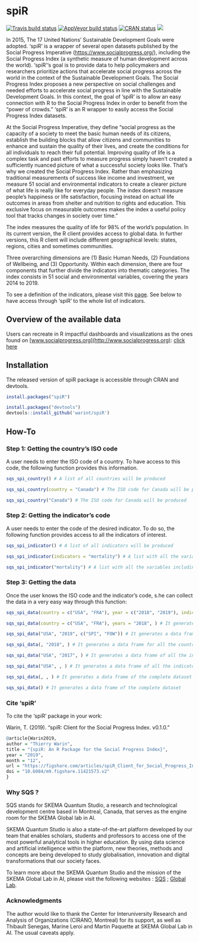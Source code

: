 
<!-- README.md is generated from README.Rmd. Please edit that file -->

# spiR



<!-- badges: start -->

[![Travis build
status](https://travis-ci.org/warint/spiR.svg?branch=master)](https://travis-ci.org/warint/spiR)
[![AppVeyor build
status](https://ci.appveyor.com/api/projects/status/github/warint/spiR?branch=master&svg=true)](https://ci.appveyor.com/project/warint/spiR)
[![CRAN
status](https://www.r-pkg.org/badges/version/spiR)](https://CRAN.R-project.org/package=spiR)
[![](http://cranlogs.r-pkg.org/badges/grand-total/spiR?color=blue)](https://cran.r-project.org/package=spiR)
<!-- badges: end -->

In 2015, The 17 United Nations’ Sustainable Development Goals were
adopted. ‘spiR’ is a wrapper of several open datasets published by the
Social Progress Imperative (<https://www.socialprogress.org/>),
including the Social Progress Index (a synthetic measure of human
development across the world). ‘spiR’‘s goal is to provide data to help
policymakers and researchers prioritize actions that accelerate social
progress across the world in the context of the Sustainable Development
Goals. The Social Progress Index proposes a new perspective on social
challenges and needed efforts to accelerate social progress in line with
the Sustainable Development Goals. In this context, the goal of ’spiR’
is to allow an easy connection with R to the Social Progress Index in
order to benefit from the “power of crowds.” ‘spiR’ is an R wrapper to
easily access the Social Progress Index datasets.

At the Social Progress Imperative, they define “social progress as the
capacity of a society to meet the basic human needs of its citizens,
establish the building blocks that allow citizens and communities to
enhance and sustain the quality of their lives, and create the
conditions for all individuals to reach their full potential. Improving
quality of life is a complex task and past efforts to measure progress
simply haven’t created a sufficiently nuanced picture of what a
successful society looks like. That’s why we created the Social Progress
Index. Rather than emphasizing traditional measurements of success like
income and investment, we measure 51 social and environmental indicators
to create a clearer picture of what life is really like for everyday
people. The index doesn’t measure people’s happiness or life
satisfaction, focusing instead on actual life outcomes in areas from
shelter and nutrition to rights and education. This exclusive focus on
measurable outcomes makes the index a useful policy tool that tracks
changes in society over time.”

The index measures the quality of life for 98% of the world’s
population. In its current version, the R client provides access to
global data. In further versions, this R client will include different
geographical levels: states, regions, cities and sometimes communities.

Three overarching dimensions are (1) Basic Human Needs, (2) Foundations
of Wellbeing, and (3) Opportunity. Within each dimension, there are four
components that further divide the indicators into thematic categories.
The index consists in 51 social and environmental variables, covering
the years 2014 to 2019.

To see a definition of the indicators, please visit this
[page](https://www.socialprogress.org/index/global/definitions/BHN/0/0).
See below to have access through ‘spiR’ to the whole list of indicators.

## Overview of the available data

Users can recreate in R impactful dashboards and visualizations as the
ones found on [www.socialprogress.org](http://www.socialprogress.org):
[click
here](https://www.socialprogress.org/?tab=2&code=NOR&embedded=true)

## Installation

The released version of spiR package is accessible through CRAN and
devtools.

``` r
install.packages("spiR")

install.packages("devtools")
devtools::install_github('warint/spiR')
```

## How-To

### Step 1: Getting the country’s ISO code

A user needs to enter the ISO code of a country. To have access to this
code, the following function provides this information.

``` r
sqs_spi_country() # A list of all countries will be produced

sqs_spi_country(country = "Canada") # The ISO code for Canada will be produced

sqs_spi_country("Canada") # The ISO code for Canada will be produced
```

### Step 2: Getting the indicator’s code

A user needs to enter the code of the desired indicator. To do so, the
following function provides access to all the indicators of interest.

``` r
sqs_spi_indicator() # A list of all indicators will be produced

sqs_spi_indicator(indicators = "mortality") # A list with all the variables including "mortlity" will be produced

sqs_spi_indicator("mortality") # A list with all the variables including "mortlity" will be produced
```

### Step 3: Getting the data

Once the user knows the ISO code and the indicator’s code, s.he can
collect the data in a very easy way through this
function:

``` r
sqs_spi_data(country = c("USA", "FRA"), year = c("2018", "2019"), indicators = "SPI") # It generates a data frame of the overall SPI indicator for the USA and France for the years 2018 and 2019

sqs_spi_data(country = c("USA", "FRA"), years = "2018", ) # It generates a data frame of all the indicators for the USA and France for the year 2018

sqs_spi_data("USA", "2019", c("SPI", "FOW")) # It generates a data frame of the SPI and FOW indicators for the USA in 2019

sqs_spi_data(, "2018", ) # It generates a data frame for all the countries and all the indicators for 2018

sqs_spi_data("USA", "2017", ) # It generates a data frame of all the indicators for the USA in 2017

sqs_spi_data("USA", , ) # It generates a data frame of all the indicators for all the years for the USA

sqs_spi_data(, , ) # It generates a data frame of the complete dataset

sqs_spi_data() # It generates a data frame of the complete dataset
```

### Cite ‘spiR’

To cite the ‘spiR’ package in your work:

Warin, T. (2019). “spiR: Client for the Social Progress Index. v0.1.0.”

``` r
@article{Warin2019,
author = "Thierry Warin",
title = "{spiR: An R Package for the Social Progress Index}",
year = "2019",
month = "12",
url = "https://figshare.com/articles/spiR_Client_for_Social_Progress_Index_Data/11421573",
doi = "10.6084/m9.figshare.11421573.v2"
}
```

### Why SQS ?

SQS stands for SKEMA Quantum Studio, a research and technological
development centre based in Montreal, Canada, that serves as the engine
room for the SKEMA Global lab in AI.

SKEMA Quantum Studio is also a state-of-the-art platform developed by
our team that enables scholars, students and professors to access one of
the most powerful analytical tools in higher education. By using data
science and artificial intelligence within the platform, new theories,
methods and concepts are being developed to study globalisation,
innovation and digital transformations that our society faces.

To learn more about the SKEMA Quantum Studio and the mission of the
SKEMA Global Lab in AI, please visit the following websites :
[SQS](https://quantumstudio.skemagloballab.io) ; [Global
Lab](https://skemagloballab.io/).

### Acknowledgments

The author would like to thank the Center for Interuniversity Research
and Analysis of Organizations (CIRANO, Montreal) for its support, as
well as Thibault Senegas, Marine Leroi and Martin Paquette at SKEMA
Global Lab in AI. The usual caveats apply.
